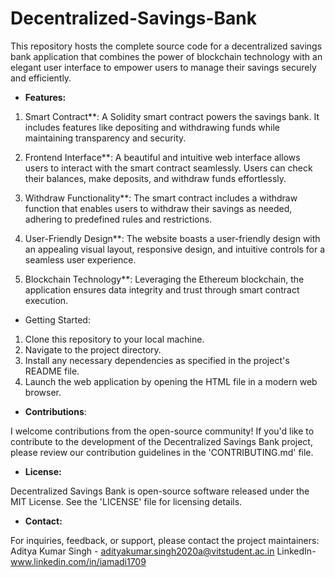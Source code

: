 # Decentralized-Savings-Bank
This repository hosts the complete source code for a decentralized savings bank application that combines the power of blockchain technology with an elegant user interface to empower users to manage their savings securely and efficiently.

- **Features:**

1. Smart Contract**: A Solidity smart contract powers the savings bank. It includes features like depositing and withdrawing funds while maintaining transparency and security.

2. Frontend Interface**: A beautiful and intuitive web interface allows users to interact with the smart contract seamlessly. Users can check their balances, make deposits, and withdraw funds effortlessly.

3. Withdraw Functionality**: The smart contract includes a withdraw function that enables users to withdraw their savings as needed, adhering to predefined rules and restrictions.

4. User-Friendly Design**: The website boasts a user-friendly design with an appealing visual layout, responsive design, and intuitive controls for a seamless user experience.

5. Blockchain Technology**: Leveraging the Ethereum blockchain, the application ensures data integrity and trust through smart contract execution.

- Getting Started:

1. Clone this repository to your local machine.
2. Navigate to the project directory.
3. Install any necessary dependencies as specified in the project's README file.
4. Launch the web application by opening the HTML file in a modern web browser.

- **Contributions**:

I welcome contributions from the open-source community! If you'd like to contribute to the development of the Decentralized Savings Bank project, please review our contribution guidelines in the 'CONTRIBUTING.md' file.

- ****License**:**

Decentralized Savings Bank is open-source software released under the MIT License. See the 'LICENSE' file for licensing details.

- ****Contact**:**

For inquiries, feedback, or support, please contact the project maintainers:
Aditya Kumar Singh - adityakumar.singh2020a@vitstudent.ac.in
LinkedIn- www.linkedin.com/in/iamadi1709


